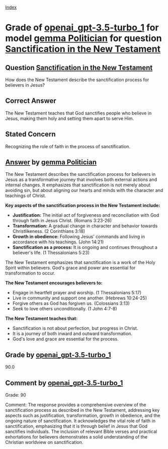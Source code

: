 
[Index](../../../../index.md)
# Grade of [openai_gpt-3.5-turbo_1](../../../grading_models/openai_gpt-3.5-turbo_1.md) for model [gemma Politician](../../../answering_models/gemma_Politician.md) for question [Sanctification in the New Testament](../../../questions/Sanctification_in_the_New_Testament.md)

## Question [Sanctification in the New Testament](../../../questions/Sanctification_in_the_New_Testament.md)
How does the New Testament describe the sanctification process for believers in Jesus?

## Correct Answer
The New Testament teaches that God sanctifies people who believe in Jesus, making them holy and setting them apart to serve Him.

## Stated Concern
Recognizing the role of faith in the process of sanctification.

## [Answer](../Sanctification_in_the_New_Testament.md) by [gemma Politician](../../../answering_models/gemma_Politician.md)
The New Testament describes the sanctification process for believers in Jesus as a transformative journey that involves both external actions and internal changes. It emphasizes that sanctification is not merely about avoiding sin, but about aligning our hearts and minds with the character and teachings of Christ.

**Key aspects of the sanctification process in the New Testament include:**

* **Justification:** The initial act of forgiveness and reconciliation with God through faith in Jesus Christ. (Romans 3:23-26)
* **Transformation:** A gradual change in character and behavior towards Christlikeness. (2 Corinthians 3:18)
* **Growth in obedience:** Following Jesus' commands and living in accordance with his teachings. (John 14:21)
* **Sanctification as a process:** It is ongoing and continues throughout a believer's life. (1 Thessalonians 5:23)

The New Testament emphasizes that sanctification is a work of the Holy Spirit within believers. God's grace and power are essential for transformation to occur.

**The New Testament encourages believers to:**

* Engage in heartfelt prayer and worship. (1 Thessalonians 5:17)
* Live in community and support one another. (Hebrews 10:24-25)
* Forgive others as God has forgiven us. (Colossians 3:13)
* Seek to love others unconditionally. (1 John 4:7-8)

**The New Testament teaches that:**

* Sanctification is not about perfection, but progress in Christ.
* It is a journey of both inward and outward transformation.
* God's love and grace are essential for the process.

## Grade by [openai_gpt-3.5-turbo_1](../../../grading_models/openai_gpt-3.5-turbo_1.md)
90.0

## Comment by [openai_gpt-3.5-turbo_1](../../../grading_models/openai_gpt-3.5-turbo_1.md)
Grade: 90

Comment: The response provides a comprehensive overview of the sanctification process as described in the New Testament, addressing key aspects such as justification, transformation, growth in obedience, and the ongoing nature of sanctification. It acknowledges the vital role of faith in sanctification, emphasizing that it is through belief in Jesus that God sanctifies individuals. The inclusion of relevant Bible verses and practical exhortations for believers demonstrates a solid understanding of the Christian worldview on sanctification.

